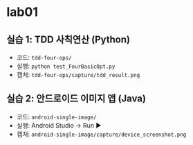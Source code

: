 # lab01

## 실습 1: TDD 사칙연산 (Python)
- 코드: `tdd-four-ops/`
- 실행: `python test_FourBasicOpt.py`
- 캡처: `tdd-four-ops/capture/tdd_result.png`

## 실습 2: 안드로이드 이미지 앱 (Java)
- 코드: `android-single-image/`
- 실행: Android Studio → Run ▶
- 캡처: `android-single-image/capture/device_screenshot.png`
